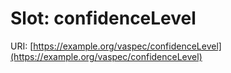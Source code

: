 # Slot: confidenceLevel

URI: [https://example.org/vaspec/confidenceLevel](https://example.org/vaspec/confidenceLevel)
